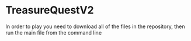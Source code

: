 # TreasureQuestV2

In order to play you need to download all of the files in the repository, then run the main file from the command line
